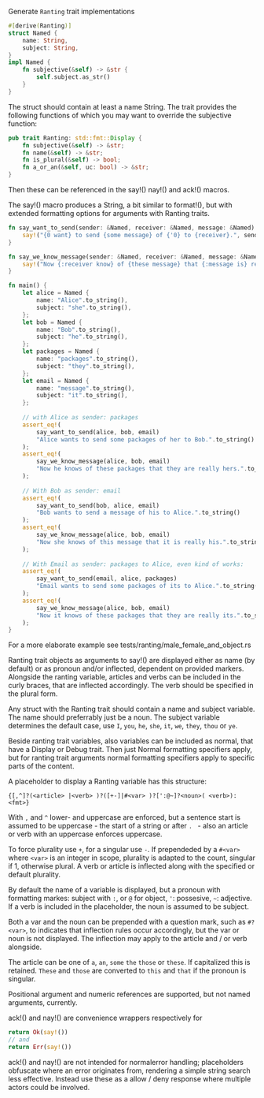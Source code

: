 
Generate `Ranting` trait implementations
```rust
#[derive(Ranting)]
struct Named {
    name: String,
    subject: String,
}
impl Named {
    fn subjective(&self) -> &str {
        self.subject.as_str()
    }
}
```
The struct should contain at least a name String. The trait provides the following
functions of which you may want to override the subjective function:

```rust
pub trait Ranting: std::fmt::Display {
    fn subjective(&self) -> &str;
    fn name(&self) -> &str;
    fn is_plural(&self) -> bool;
    fn a_or_an(&self, uc: bool) -> &str;
}
```
Then these can be referenced in the say!() nay!() and ack!() macros.

The say!() macro produces a String, a bit similar to format!(), but with extended
formatting options for arguments with Ranting traits.

```rust
fn say_want_to_send(sender: &Named, receiver: &Named, message: &Named) -> String {
    say!("{0 want} to send {some message} of {'0} to {receiver}.", sender)
}

fn say_we_know_message(sender: &Named, receiver: &Named, message: &Named) -> String {
    say!("Now {:receiver know} of {these message} that {:message is} really {~sender}.")
}

fn main() {
    let alice = Named {
        name: "Alice".to_string(),
        subject: "she".to_string(),
    };
    let bob = Named {
        name: "Bob".to_string(),
        subject: "he".to_string(),
    };
    let packages = Named {
        name: "packages".to_string(),
        subject: "they".to_string(),
    };
    let email = Named {
        name: "message".to_string(),
        subject: "it".to_string(),
    };
    
    // with Alice as sender: packages 
    assert_eq!(
        say_want_to_send(alice, bob, email)
        "Alice wants to send some packages of her to Bob.".to_string()
    );
    assert_eq!(
        say_we_know_message(alice, bob, email)
        "Now he knows of these packages that they are really hers.".to_string()
    );
    
    // With Bob as sender: email
    assert_eq!(
        say_want_to_send(bob, alice, email)
        "Bob wants to send a message of his to Alice.".to_string()
    );
    assert_eq!(
        say_we_know_message(alice, bob, email)
        "Now she knows of this message that it is really his.".to_string()
    );
    
    // With Email as sender: packages to Alice, even kind of works:
    assert_eq!(
        say_want_to_send(email, alice, packages)
        "Email wants to send some packages of its to Alice.".to_string()
    );
    assert_eq!(
        say_we_know_message(alice, bob, email)
        "Now it knows of these packages that they are really its.".to_string()
    );
}
```
For a more elaborate example see tests/ranting/male_female_and_object.rs

Ranting trait objects as arguments to say!() are displayed either as name (by default)
or as pronoun and/or inflected, dependent on provided markers. Alongside the ranting
variable, articles and verbs can be included in the curly braces, that are inflected
accordingly. The verb should be specified in the plural form.

Any struct with the Ranting trait should contain a name and subject variable. The name
should preferrably just be a noun. The subject variable determines the default case,
use `I`, `you`, `he`, `she`, `it`, `we`, `they`, `thou` or `ye`.

Beside ranting trait variables, also variables can be included as normal, that have a
Display or Debug trait. Then just Normal formatting specifiers apply, but for ranting
trait arguments normal formatting specifiers apply to specific parts of the content.

A placeholder to display a Ranting variable has this structure:

`{[,^]?(<article> |<verb> )?([+-]|#<var> )?[':@~]?<noun>( <verb>):<fmt>}`

With `,` and `^` lower- and uppercase are enforced, but a sentence start is assumed
to be uppercase - the start of a string or after `. ` - also an article or verb with
an uppercase enforces uppercase.

To force plurality use `+`, for a singular use `-`. If prependeded by a `#<var>` where
`<var>` is an integer in scope, plurality is adapted to the count, singular if 1,
otherwise plural. A verb or article is inflected along with the specified or default
plurality.

By default the name of a variable is displayed, but a pronoun with formatting markes:
subject with `:`, or `@` for object, `'`: possesive, `~`: adjective. If a verb is
included in the placeholder, the noun is assumed to be subject.

Both a var and the noun can be prepended with a question mark, such as `#?<var>`,
to indicates that inflection rules occur accordingly, but the var or noun is not
displayed. The inflection may apply to the article and / or verb alongside.

The article can be one of `a`, `an`, `some` `the` `those` or `these`. If capitalized
this is retained. `These` and `those` are converted to `this` and `that` if the
pronoun is singular.

Positional argument and numeric references are supported, but not named arguments,
currently.

ack!() and nay!() are convenience wrappers respectively for 

```rust
return Ok(say!())
// and
return Err(say!())
```

ack!() and nay!() are not intended for normalerror handling; placeholders obfuscate
where an error originates from, rendering a simple string search less effective.
Instead use these as a allow / deny response where multiple actors could be involved.
